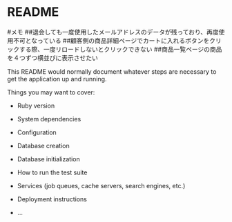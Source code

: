 # README

#メモ
##退会しても一度使用したメールアドレスのデータが残っており、再度使用不可となっている
##顧客側の商品詳細ページでカートに入れるボタンをクリックする際、一度リロードしないとクリックできない
##商品一覧ページの商品を４つずつ横並びに表示させたい

This README would normally document whatever steps are necessary to get the
application up and running.

Things you may want to cover:

* Ruby version

* System dependencies

* Configuration

* Database creation

* Database initialization

* How to run the test suite

* Services (job queues, cache servers, search engines, etc.)

* Deployment instructions

* ...
